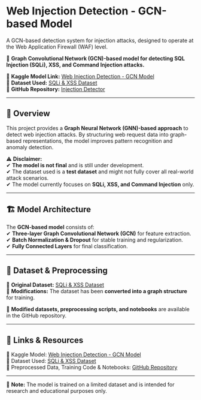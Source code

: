 # **Web Injection Detection - GCN-based Model**

A GCN-based detection system for injection attacks, designed to operate at the Web Application Firewall (WAF) level.

🚀 **Graph Convolutional Network (GCN)-based model for detecting SQL Injection (SQLi), XSS, and Command Injection attacks.**  

📌 **Kaggle Model Link:** [Web Injection Detection - GCN Model](https://www.kaggle.com/models/bharathrams/web-injection-detection-gcn-based-model/)  
📌 **Dataset Used:** [SQLi & XSS Dataset](https://www.kaggle.com/datasets/alextrinity/sqli-xss-dataset)  
📌 **GitHub Repository:** [Injection Detector](https://github.com/SaiyanSai/InjectionDetector)  

---

## 📌 **Overview**  
This project provides a **Graph Neural Network (GNN)-based approach** to detect web injection attacks. By structuring web request data into graph-based representations, the model improves pattern recognition and anomaly detection.  

⚠ **Disclaimer:**  
✔ **The model is not final** and is still under development.  
✔ The dataset used is a **test dataset** and might not fully cover all real-world attack scenarios.  
✔ The model currently focuses on **SQLi, XSS, and Command Injection** only.  

---

## 🏗 **Model Architecture**  
The **GCN-based model** consists of:  
✔ **Three-layer Graph Convolutional Network (GCN)** for feature extraction.  
✔ **Batch Normalization & Dropout** for stable training and regularization.  
✔ **Fully Connected Layers** for final classification.  

---

## 📂 **Dataset & Preprocessing**  
🔹 **Original Dataset:** [SQLi & XSS Dataset](https://www.kaggle.com/datasets/alextrinity/sqli-xss-dataset)  
🔹 **Modifications:** The dataset has been **converted into a graph structure** for training.  

📌 **Modified datasets, preprocessing scripts, and notebooks** are available in the GitHub repository.  

---

## 🔗 **Links & Resources**  
📌 Kaggle Model: [Web Injection Detection - GCN Model](https://www.kaggle.com/models/bharathrams/web-injection-detection-gcn-based-model/)  
📌 Dataset Used: [SQLi & XSS Dataset](https://www.kaggle.com/datasets/alextrinity/sqli-xss-dataset)  
📌 Preprocessed Data, Training Code & Notebooks: [GitHub Repository](https://github.com/SaiyanSai/InjectionDetector)  

---

📢 **Note:** The model is trained on a limited dataset and is intended for research and educational purposes only.
